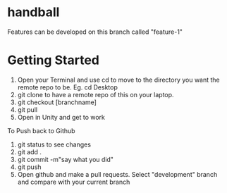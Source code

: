 # handball

Features can be developed on this branch called "feature-1"

# Getting Started
1. Open your Terminal and use cd to move to the directory you want the remote repo to be. Eg. cd Desktop
2. git clone to have a remote repo of this on your laptop.
3. git checkout [branchname]
4. git pull
5. Open in Unity and get to work

To Push back to Github
1. git status to see changes
2. git add .
3. git commit -m"say what you did"
4. git push
5. Open github and make a pull requests. Select "development" branch and compare with your current branch

